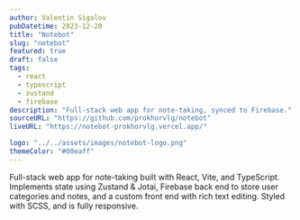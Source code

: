```yaml
---
author: Valentin Sigalov
pubDatetime: 2023-12-20
title: "Notebot"
slug: "notebot"
featured: true
draft: false
tags:
  - react
  - typescript
  - zustand
  - firebase
description: "Full-stack web app for note-taking, synced to Firebase."
sourceURL: "https://github.com/prokhorvlg/notebot"
liveURL: "https://notebot-prokhorvlg.vercel.app/"

logo: "../../assets/images/notebot-logo.png"
themeColor: "#00eaff"
---
```


Full-stack web app for note-taking built with React, Vite, and TypeScript. Implements state using Zustand &
Jotai, Firebase back end to store user categories and notes, and a custom front end with rich text editing.
Styled with SCSS, and is fully responsive.
